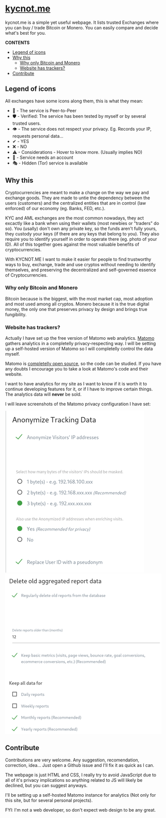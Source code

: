 # [kycnot.me](https://kycnot.me)
kycnot.me is a simple yet useful webpage. It lists trusted Exchanges where you can buy / trade Bitcoin or Monero. You can easily compare and decide what's best for you.

**CONTENTS**
* [Legend of icons](#legend-of-icons)
* [Why this](#why-this)
  * [Why only Bitcoin and Monero](#why-only-bitcoin-and-monero)
  * [Website has trackers?](#website-has-trackers)
* [Contribute](#contribute)

## Legend of icons
All exchanges have some icons along them, this is what they mean:

* 🤝 - The service is Peer-to-Peer
* 🛡 - Verified: The service has been tested by myself or by several trusted users.
* 👁 - The service does not respect your privacy. Eg. Records your IP, requests personal data...
* ✔ - YES
* ❌ - NO
* ⚠ - Considerations - Hover to know more. (Usually implies NO)
* 👤 - Service needs an account
* 🎭 - Hidden (Tor) service is available

## Why this
Cryptocurrencies are meant to make a change on the way we pay and exchange goods. They are made to untie the dependency between the users (customers) and the centralized entities that are in control (law enforced) of our economy (eg. Banks, FED, etc.).

KYC and AML exchanges are the most common nowadays, they act excactly like a bank when using their wallets (most newbies or "traders" do so). You (usally) don't own any private key, so the funds aren't fully yours, they custody your keys (if there are any keys that belong to you). They also require you to identify yourself in order to operate there (eg. photo of your ID). All of this together goes against the most valuable benefits of cryptocurrencies.

With KYCNOT.ME I want to make it easier for people to find trustworthy ways to buy, exchange, trade and use cryptos without needing to identify themselves, and preserving the decentralized and self-governed essence of Cryptocurrencies.

### Why only Bitcoin and Monero
Bitcoin because is the biggest, with the most market cap, most adoption and most used among all cryptos. Monero because it is the true digital money, the only one that preserves privacy by design and brings true fungibility.

### Website has trackers?
Actually I have set up the free version of Matomo web analytics. [Matomo](https://matomo.org/) gathers analytics in a completelly privacy-respecting way. I will be setting up a self-hosted version of Matomo so I will completelly control the data myself.

Matomo is [completelly open source](https://github.com/matomo-org/matomo), so the code can be studied. If you have any doubts I encourage you to take a look at Matomo's code and their website.

I want to have analytics for my site as I want to know if it is worth it to continue developing features for it, or if I have to improve certain things. The analytics data will **never** be sold.

I will leave screenshots of the Matomo privacy configuration I have set:

![Main config](images/github_assets/matomo_config.png)
![Deletion](images/github_assets/old_data_deletion.png)

## Contribute

Contributions are very welcome. Any suggestion, recomendation, correction, idea... Just open a Github issue and I'll fix it as quick as I can.

The webpage is just HTML and CSS, I really try to avoid JavaScript due to all of it's privacy implications so anything related to JS will likely be declined, but you can suggest anyways.

I'll be setting up a self-hosted Matomo instance for analytics (Not only for this site, but for several personal projects).

FYI: I'm not a web developer, so don't expect web design to be any great. 
